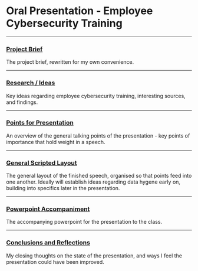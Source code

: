 # Oral Presentation - Employee Cybersecurity Training
---

### [Project Brief](Brief.md)
The project brief, rewritten for my own convenience.

---

### [Research / Ideas](Research/)
Key ideas regarding employee cybersecurity training, interesting sources, and findings.

---

### [Points for Presentation](Talking-Points.md)
An overview of the general talking points of the presentation - key points of importance that hold weight in a speech.

---

### [General Scripted Layout]()
The general layout of the finished speech, organised so that points feed into one another. Ideally will establish ideas regarding data hygene early on, building into specifics later in the presentation.

---

### [Powerpoint Accompaniment](cybersecurity-training.pptx)
The accompanying powerpoint for the presentation to the class.

---

### [Conclusions and Reflections](conclusions.md)
My closing thoughts on the state of the presentation, and ways I feel the presentation could have been improved.

